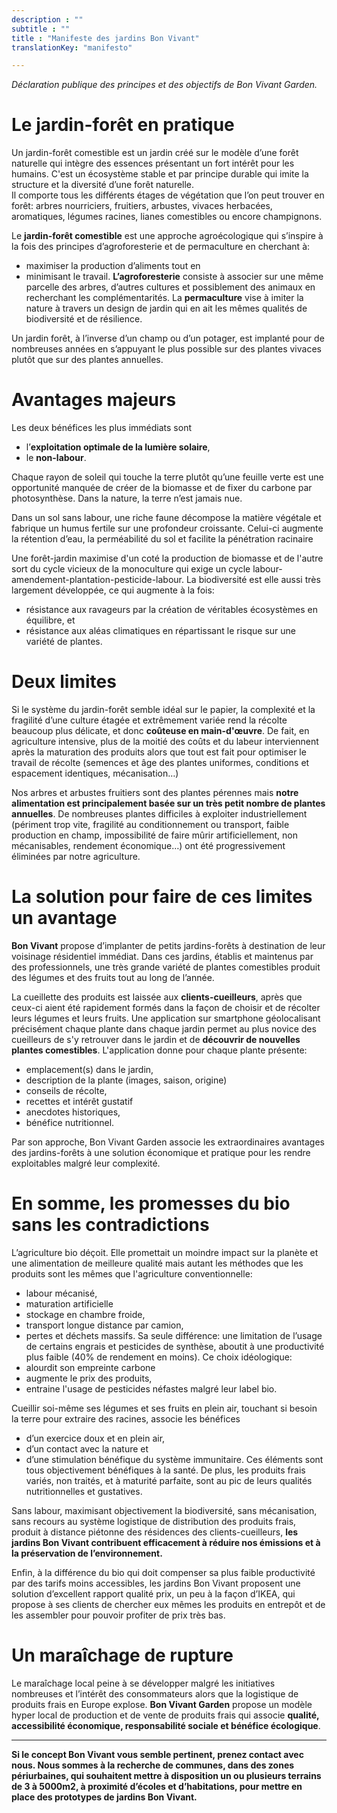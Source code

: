 ```yaml
---
description : ""
subtitle : ""
title : "Manifeste des jardins Bon Vivant"
translationKey: "manifesto"

---
```

_Déclaration publique des principes et des objectifs de Bon Vivant Garden._

# Le jardin-forêt en pratique

Un jardin-forêt comestible est un jardin créé sur le modèle d’une forêt naturelle qui intègre des essences présentant un fort intérêt pour les humains. C'est un écosystème stable et par principe durable qui imite la structure et la diversité d’une forêt naturelle.  
Il comporte tous les différents étages de végétation que l’on peut trouver en forêt: arbres nourriciers, fruitiers, arbustes, vivaces herbacées, aromatiques, légumes racines, lianes comestibles ou encore champignons.

Le **jardin-forêt comestible** est une approche agroécologique qui s’inspire à la fois des principes d’agroforesterie et de permaculture en cherchant à:
- maximiser la production d’aliments tout en
- minimisant le travail.
**L’agroforesterie** consiste à associer sur une même parcelle des arbres, d’autres cultures et possiblement des animaux en recherchant les complémentarités. La **permaculture** vise à imiter la nature à travers un design de jardin qui en ait les mêmes qualités de biodiversité et de résilience.

Un jardin forêt, à l’inverse d’un champ ou d’un potager, est implanté pour de nombreuses années en s’appuyant le plus possible sur des plantes vivaces plutôt que sur des plantes annuelles.

# Avantages majeurs

Les deux bénéfices les plus immédiats sont
- l’**exploitation optimale de la lumière solaire**,
- le **non-labour**.

Chaque rayon de soleil qui touche la terre plutôt qu’une feuille verte est une opportunité manquée de créer de la biomasse et de fixer du carbone par photosynthèse. Dans la nature, la terre n’est jamais nue.    

Dans un sol sans labour, une riche faune décompose la matière végétale et fabrique un humus fertile sur une profondeur croissante. Celui-ci augmente la rétention d’eau, la perméabilité du sol et facilite la pénétration racinaire

Une forêt-jardin maximise d'un coté la production de biomasse et de l'autre sort du cycle vicieux de la monoculture qui exige un cycle labour-amendement-plantation-pesticide-labour. La biodiversité est elle aussi très largement développée, ce qui augmente à la fois:
- résistance aux ravageurs par la création de véritables écosystèmes en équilibre, et
- résistance aux aléas climatiques en répartissant le risque sur une variété de plantes.

# Deux limites

Si le système du jardin-forêt semble idéal sur le papier, la complexité et la fragilité d’une culture étagée et extrêmement variée rend la récolte beaucoup plus délicate, et donc **coûteuse en main-d'œuvre**. De fait, en agriculture intensive, plus de la moitié des coûts et du labeur interviennent après la maturation des produits alors que tout est fait pour optimiser le travail de récolte (semences et âge des plantes uniformes, conditions et espacement identiques, mécanisation…)

Nos arbres et arbustes fruitiers sont des plantes pérennes mais **notre alimentation est principalement basée sur un très petit nombre de plantes annuelles**. De nombreuses plantes difficiles à exploiter industriellement (périment trop vite, fragilité au conditionnement ou transport, faible production en champ, impossibilité de faire mûrir artificiellement, non mécanisables, rendement économique…) ont été progressivement éliminées par notre agriculture.

# La solution pour faire de ces limites un avantage

**Bon Vivant** propose d’implanter de petits jardins-forêts à destination de leur voisinage résidentiel immédiat. Dans ces jardins, établis et maintenus par des professionnels, une très grande variété de plantes comestibles produit des légumes et des fruits tout au long de l’année.  

La cueillette des produits est laissée aux **clients-cueilleurs**, après que ceux-ci aient été rapidement formés dans la façon de choisir et de récolter leurs légumes et leurs fruits. Une application sur smartphone géolocalisant précisément chaque plante dans chaque jardin permet au plus novice des cueilleurs de s'y retrouver dans le jardin et de **découvrir de nouvelles plantes comestibles**. L'application donne pour chaque plante présente:
- emplacement(s) dans le jardin,
- description de la plante (images, saison, origine)
- conseils de récolte,
- recettes et intérêt gustatif
- anecdotes historiques,
- bénéfice nutritionnel.

Par son approche, Bon Vivant Garden associe les extraordinaires avantages des jardins-forêts à une solution économique et pratique pour les rendre exploitables malgré leur complexité.

# En somme, les promesses du bio sans les contradictions

L’agriculture bio déçoit. Elle promettait un moindre impact sur la planète et une alimentation de meilleure qualité mais autant les méthodes que les produits sont les mêmes que l'agriculture conventionnelle:
- labour mécanisé,
- maturation artificielle
- stockage en chambre froide,
- transport longue distance par camion,
- pertes et déchets massifs.
Sa seule différence: une limitation de l’usage de certains engrais et pesticides de synthèse, aboutit à une productivité plus faible (40% de rendement en moins). Ce choix idéologique:
- alourdit son empreinte carbone
- augmente le prix des produits,
- entraine l'usage de pesticides néfastes malgré leur label bio.

Cueillir soi-même ses légumes et ses fruits en plein air, touchant si besoin la terre pour extraire des racines, associe les bénéfices
- d’un exercice doux et en plein air,
- d’un contact avec la nature et
- d’une stimulation bénéfique du système immunitaire.
Ces éléments sont tous objectivement bénéfiques à la santé. De plus, les produits frais variés, non traités, et à maturité parfaite, sont au pic de leurs qualités nutritionnelles et gustatives.

Sans labour, maximisant objectivement la biodiversité, sans mécanisation, sans recours au système logistique  de distribution des produits frais, produit à distance piétonne des résidences des clients-cueilleurs, **les jardins Bon Vivant contribuent efficacement à réduire nos émissions et à la préservation de l’environnement.**

Enfin, à la différence du bio qui doit compenser sa plus faible productivité par des tarifs moins accessibles, les jardins Bon Vivant proposent une solution d’excellent rapport qualité prix, un peu à la façon d’IKEA, qui propose à ses clients de chercher eux mêmes les produits en entrepôt et de les assembler pour pouvoir profiter de prix très bas.

# Un maraîchage de rupture

Le maraîchage local peine à se développer malgré les initiatives nombreuses et l’intérêt des consommateurs alors que la logistique de produits frais en Europe explose. **Bon Vivant Garden** propose un modèle hyper local de production et de vente de produits frais qui associe **qualité, accessibilité économique, responsabilité sociale et bénéfice écologique**.

---

**Si le concept Bon Vivant vous semble pertinent, prenez contact avec nous. Nous sommes à la recherche de communes, dans des zones périurbaines, qui souhaitent mettre à disposition un ou plusieurs terrains de 3 à 5000m2, à proximité d’écoles et d’habitations, pour mettre en place des prototypes de jardins Bon Vivant.**
